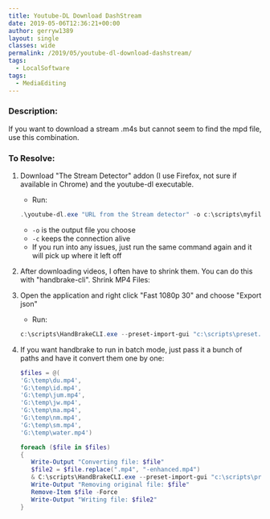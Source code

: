 ```yaml
---
title: Youtube-DL Download DashStream
date: 2019-05-06T12:36:21+00:00
author: gerryw1389
layout: single
classes: wide
permalink: /2019/05/youtube-dl-download-dashstream/
tags:
  - LocalSoftware
tags:
  - MediaEditing
---
```

<!--more-->

### Description:

If you want to download a stream .m4s but cannot seem to find the mpd file, use this combination.

### To Resolve:

1. Download "The Stream Detector" addon (I use Firefox, not sure if available in Chrome) and the youtube-dl executable.

   - Run:

   ```powershell
   .\youtube-dl.exe "URL from the Stream detector" -o c:\scripts\myfile.mp4 -c
   ```

   - `-o` is the output file you choose  
   - `-c` keeps the connection alive  
   - If you run into any issues, just run the same command again and it will pick up where it left off


2. After downloading videos, I often have to shrink them. You can do this with "handbrake-cli". Shrink MP4 Files:

3. Open the application and right click "Fast 1080p 30" and choose "Export json"

   - Run:

   ```powershell
   c:\scripts\HandBrakeCLI.exe --preset-import-gui "c:\scripts\preset.json" -i "c:\scripts\aquaman.mp4" -o "c:\scripts\aquaman2.mp4"
   ```

4. If you want handbrake to run in batch mode, just pass it a bunch of paths and have it convert them one by one:

   ```powershell
   $files = @(
   'G:\temp\du.mp4',
   'G:\temp\id.mp4',
   'G:\temp\jum.mp4',
   'G:\temp\jw.mp4',
   'G:\temp\ma.mp4',
   'G:\temp\nm.mp4',
   'G:\temp\sm.mp4',
   'G:\temp\water.mp4')

   foreach ($file in $files)
   {
      Write-Output "Converting file: $file"
      $file2 = $file.replace(".mp4", "-enhanced.mp4")
      & C:\scripts\HandBrakeCLI.exe --preset-import-gui "c:\scripts\preset.json" -i $file -o $file2
      Write-Output "Removing original file: $file"
      Remove-Item $file -Force
      Write-Output "Writing file: $file2"
   }
   ```

